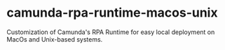 # camunda-rpa-runtime-macos-unix
Customization of Camunda's RPA Runtime for easy local deployment on MacOs and Unix-based systems.
